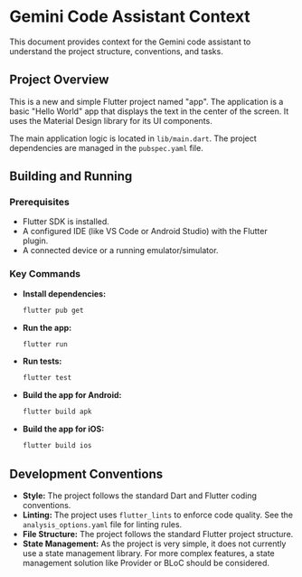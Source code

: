 # Gemini Code Assistant Context

This document provides context for the Gemini code assistant to understand the project structure, conventions, and tasks.

## Project Overview

This is a new and simple Flutter project named "app". The application is a basic "Hello World" app that displays the text in the center of the screen. It uses the Material Design library for its UI components.

The main application logic is located in `lib/main.dart`. The project dependencies are managed in the `pubspec.yaml` file.

## Building and Running

### Prerequisites

- Flutter SDK is installed.
- A configured IDE (like VS Code or Android Studio) with the Flutter plugin.
- A connected device or a running emulator/simulator.

### Key Commands

- **Install dependencies:**
  ```bash
  flutter pub get
  ```

- **Run the app:**
  ```bash
  flutter run
  ```

- **Run tests:**
  ```bash
  flutter test
  ```

- **Build the app for Android:**
  ```bash
  flutter build apk
  ```

- **Build the app for iOS:**
  ```bash
  flutter build ios
  ```

## Development Conventions

- **Style:** The project follows the standard Dart and Flutter coding conventions.
- **Linting:** The project uses `flutter_lints` to enforce code quality. See the `analysis_options.yaml` file for linting rules.
- **File Structure:** The project follows the standard Flutter project structure.
- **State Management:** As the project is very simple, it does not currently use a state management library. For more complex features, a state management solution like Provider or BLoC should be considered.
